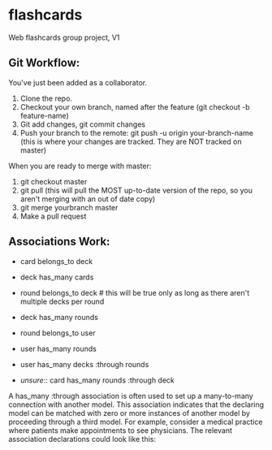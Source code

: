 flashcards
==========

Web flashcards group project, V1

## Git Workflow:

You've just been added as a collaborator.

1. Clone the repo.
2. Checkout your own branch, named after the feature (git checkout -b feature-name)
3. Git add changes, git commit changes
4. Push your branch to the remote: git push -u origin your-branch-name (this is where your changes are tracked. They are NOT tracked on master)

When you are ready to merge with master:

1. git checkout master
2. git pull (this will pull the MOST up-to-date version of the repo, so you aren't merging with an out of date copy)
3. git merge yourbranch master
4. Make a pull request



## Associations Work:

* card belongs_to deck
* deck has_many cards
* round belongs_to deck # this will be true only as long as there aren't multiple decks per round
* deck has_many rounds
* round belongs_to user
* user has_many rounds
* user has_many decks :through rounds

* _unsure_:: card has_many rounds :through deck


A has_many :through association is often used to set up a many-to-many connection with another model. This association indicates that the declaring model can be matched with zero or more instances of another model by proceeding through a third model. For example, consider a medical practice where patients make appointments to see physicians. The relevant association declarations could look like this:
